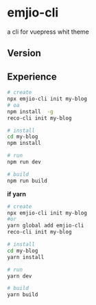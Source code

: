 # emjio-cli
a cli for vuepress whit theme

## Version


## Experience

```bash
# create
npx emjio-cli init my-blog
# oa
npm install  -g
reco-cli init my-blog

# install
cd my-blog
npm install

# run
npm run dev

# build
npm run build
```

**if yarn**

```bash
# create
npx emjio-cli init my-blog
#or
yarn global add emjio-cli
reco-cli init my-blog

# install
cd my-blog
yarn install

# run
yarn dev

# build
yarn build
```
